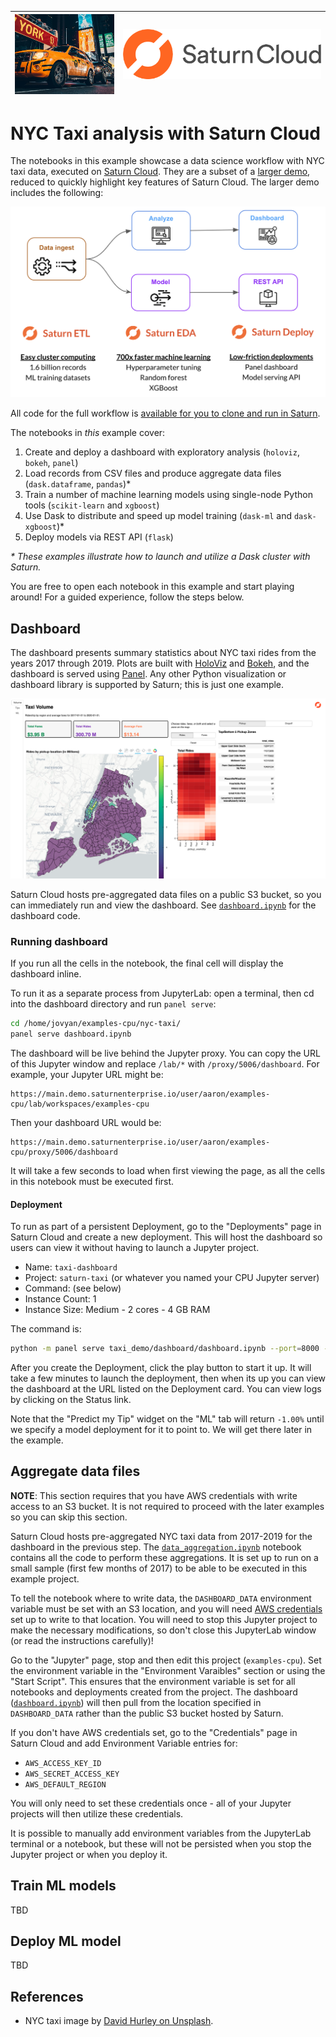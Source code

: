 |<img src="img/taxi.png" width="200" /> | <img src="img/saturn.png" width="400" />|
| -- | -- |

# NYC Taxi analysis with Saturn Cloud

The notebooks in this example showcase a data science workflow with NYC taxi data, executed on [Saturn Cloud](https://www.saturncloud.io/). They are a subset of a [larger demo](https://youtu.be/SgXSIbB4Hik), reduced to quickly highlight key features of Saturn Cloud. The larger demo includes the following:

<img src="img/pipeline.png" width="800">

All code for the full workflow is [available for you to clone and run in Saturn](https://github.com/saturncloud/saturn-cloud-examples/tree/main/taxi_demo).

The notebooks in _this_ example cover:

1. Create and deploy a dashboard with exploratory analysis (`holoviz`, `bokeh`, `panel`)
1. Load records from CSV files and produce aggregate data files (`dask.dataframe`, `pandas`)*
1. Train a number of machine learning models using single-node Python tools (`scikit-learn` and `xgboost`)
1. Use Dask to distribute and speed up model training (`dask-ml` and `dask-xgboost`)*
1. Deploy models via REST API (`flask`)

_\* These examples illustrate how to launch and utilize a Dask cluster with Saturn._

You are free to open each notebook in this example and start playing around! For a guided experience, follow the steps below.

## Dashboard

The dashboard presents summary statistics about NYC taxi rides from the years 2017 through 2019. Plots are built with [HoloViz](https://holoviz.org/) and [Bokeh](https://bokeh.org/), and the dashboard is served using [Panel](https://panel.holoviz.org/). Any other Python visualization or dashboard library is supported by Saturn; this is just one example.

![dashboard](img/dashboard.png)

Saturn Cloud hosts pre-aggregated data files on a public S3 bucket, so you can immediately run and view the dashboard. See [`dashboard.ipynb`](dashboard.ipynb) for the dashboard code. 

### Running dashboard

If you run all the cells in the notebook, the final cell will display the dashboard inline.

To run it as a separate process from JupyterLab: open a terminal, then cd into the dashboard directory and run `panel serve`:

```bash
cd /home/jovyan/examples-cpu/nyc-taxi/
panel serve dashboard.ipynb
```

The dashboard will be live behind the Jupyter proxy. You can copy the URL of this Jupyter window and replace `/lab/*` with `/proxy/5006/dashboard`. For example, your Jupyter URL might be:

```
https://main.demo.saturnenterprise.io/user/aaron/examples-cpu/lab/workspaces/examples-cpu
```

Then your dashboard URL would be: 

```
https://main.demo.saturnenterprise.io/user/aaron/examples-cpu/proxy/5006/dashboard
```

It will take a few seconds to load when first viewing the page, as all the cells in this notebook must be executed first.

#### Deployment 

To run as part of a persistent Deployment, go to the "Deployments" page in Saturn Cloud and create a new deployment. This will host the dashboard so users can view it without having to launch a Jupyter project.

- Name: `taxi-dashboard`
- Project: `saturn-taxi` (or whatever you named your CPU Jupyter server)
- Command: (see below)
- Instance Count: 1
- Instance Size: Medium - 2 cores - 4 GB RAM

The command is:

```bash
python -m panel serve taxi_demo/dashboard/dashboard.ipynb --port=8000 --address="0.0.0.0" --allow-websocket-origin="*"
```

After you create the Deployment, click the play button to start it up. It will take a few minutes to launch the deployment, then when its up you can view the dashboard at the URL listed on the Deployment card. You can view logs by clicking on the Status link.

Note that the "Predict my Tip" widget on the "ML" tab will return `-1.00%` until we specify a model deployment for it to point to. We will get there later in the example.

## Aggregate data files

**NOTE**: This section requires that you have AWS credentials with write access to an S3 bucket. It is not required to proceed with the later examples so you can skip this section.

Saturn Cloud hosts pre-aggregated NYC taxi data from 2017-2019 for the dashboard in the previous step. The [`data_aggregation.ipynb`](data_aggreation.ipynb) notebook contains all the code to perform these aggregations. It is set up to run on a small sample (first few months of 2017) to be able to be executed in this example project. 

To tell the notebook where to write data, the `DASHBOARD_DATA` environment variable must be set with an S3 location, and you will need [AWS credentials](https://www.saturncloud.io/docs/connecting/data/iam/) set up to write to that location. You will need to stop this Jupyter project to make the necessary modifications, so don't close this JupyterLab window (or read the instructions carefully)!

Go to the "Jupyter" page, stop and then edit this project (`examples-cpu`). Set the environment variable in the "Environment Varaibles" section or using the "Start Script". This ensures that the environment variable is set for all notebooks and deployments created from the project. The dashboard ([`dashboard.ipynb`](dashboard.ipynb)) will then pull from the location specified in `DASHBOARD_DATA` rather than the public S3 bucket hosted by Saturn.

If you don't have AWS credentials set, go to the "Credentials" page in Saturn Cloud and add Environment Variable entries for:

- `AWS_ACCESS_KEY_ID`
- `AWS_SECRET_ACCESS_KEY`
- `AWS_DEFAULT_REGION`

You will only need to set these credentials once - all of your Jupyter projects will then utilize these credentials. 

It is possible to manually add environment variables from the JupyterLab terminal or a notebook, but these will not be persisted when you stop the Jupyter project or when you deploy it.

## Train ML models

TBD

## Deploy ML model

TBD


## References

- NYC taxi image by [David Hurley on Unsplash](https://unsplash.com/photos/aPlUUmO4qr8).